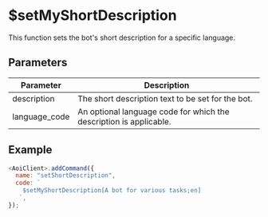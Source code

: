 # $setMyShortDescription

This function sets the bot's short description for a specific language.

## Parameters

| Parameter      | Description                                                 |
| -------------- | ----------------------------------------------------------- |
| description    | The short description text to be set for the bot.            |
| language_code  | An optional language code for which the description is applicable. |

## Example

```js
<AoiClient>.addCommand({
  name: "setShortDescription",
  code: `
    $setMyShortDescription[A bot for various tasks;en]
   `,
});
```